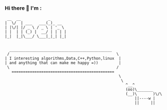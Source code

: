 ### Hi there 👋 I'm :
```
 __  __            _       
|  \/  | ___   ___(_)_ __  
| |\/| |/ _ \ / _ \ | '_ \ 
| |  | | (_) |  __/ | | | |
|_|  |_|\___/ \___|_|_| |_|
                           

  _____________________________________________
 /                                               \
| I interesting algorithms,Data,C++,Python,linux  |
| and anything that can make me happy =))         |
 \                                               /
   =============================================
                                                  \
                                                   \
                                                     ^__^                             
                                                     (oo)\_______                   
                                                     (__)\       )\/\             
                                                         ||----w |           
                                                         ||     ||  
                                                         
                                                         
```

<!--
**mo1ein/mo1ein** is a ✨ _special_ ✨ repository because its `README.md` (this file) appears on your GitHub profile.

Here are some ideas to get you started:

- 🔭 I’m currently working on ...
- 🌱 I’m currently learning ...
- 👯 I’m looking to collaborate on ...
- 🤔 I’m looking for help with ...
- 💬 Ask me about ...
- 📫 How to reach me: ...
- 😄 Pronouns: ...
- ⚡ Fun fact: ...
-->
